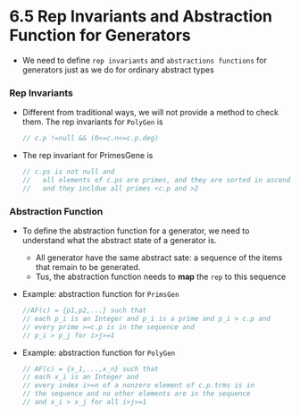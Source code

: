 6.5 Rep Invariants and Abstraction Function for Generators
===
- We need to define `rep invariants` and `abstractions functions` for generators just as we do for ordinary abstract types

### Rep Invariants
- Different from traditional ways, we will not provide a method to check them. The rep invariants for `PolyGen` is

	``` java
	// c.p !=null && (0<=c.n<=c.p.deg)
	```
- The rep invariant for PrimesGene is

	``` java
	// c.ps is not null and
	//   all elements of c.ps are primes, and they are sorted in ascending order
	//   and they incldue all primes <c.p and >2
	```
	
### Abstraction Function
- To define the abstraction function for a generator, we need to understand what the abstract state of a generator is. 
	- All generator have the same abstract sate: a sequence of the items that remain to be generated. 
	- Tus, the abstraction function needs to **map** the `rep` to this sequence 
- Example: abstraction function for `PrimsGen`
	``` java
	//AF(c) = {p1,p2,...} such that
	// each p_i is an Integer and p_i is a prime and p_i > c.p and 
	// every prime >=c.p is in the sequence and 
	// p_i > p_j for i>j>=1
	```
	
- Example: abstraction function for `PolyGen`
	``` java
	// AF(c) = {x_1,...,x_n} such that
	// each x_i is an Integer and 
	// every index i>=n of a nonzero element of c.p.trms is in 
	// the sequence and no other elements are in the sequence
	// and x_i > x_j for all i>j>=1
	```
